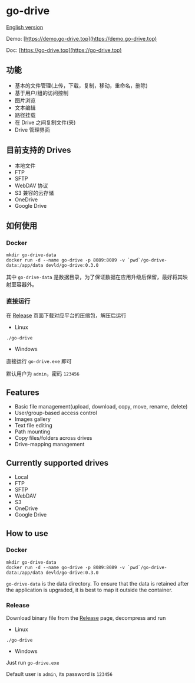 # go-drive

[English version](#features)

Demo: [https://demo.go-drive.top](https://demo.go-drive.top)

Doc: [https://go-drive.top](https://go-drive.top)

## 功能

- 基本的文件管理(上传，下载，复制，移动，重命名，删除)
- 基于用户/组的访问控制
- 图片浏览
- 文本编辑
- 路径挂载
- 在 Drive 之间复制文件(夹)
- Drive 管理界面

## 目前支持的 Drives

- 本地文件
- FTP
- SFTP
- WebDAV 协议
- S3 兼容的云存储
- OneDrive
- Google Drive

## 如何使用

### Docker

```shell
mkdir go-drive-data
docker run -d --name go-drive -p 8089:8089 -v `pwd`/go-drive-data:/app/data devld/go-drive:0.3.0
```

其中 `go-drive-data` 是数据目录，为了保证数据在应用升级后保留，最好将其映射至容器外。

### 直接运行

在 [Release](https://github.com/devld/go-drive/releases) 页面下载对应平台的压缩包，解压后运行

- Linux

```shell
./go-drive
```
- Windows

直接运行 `go-drive.exe` 即可

默认用户为 `admin`，密码 `123456`

## Features

- Basic file management(upload, download, copy, move, rename, delete)
- User/group-based access control
- Images gallery
- Text file editing
- Path mounting
- Copy files/folders across drives
- Drive-mapping management

## Currently supported drives

- Local
- FTP
- SFTP
- WebDAV
- S3
- OneDrive
- Google Drive

## How to use

### Docker

```shell
mkdir go-drive-data
docker run -d --name go-drive -p 8089:8089 -v `pwd`/go-drive-data:/app/data devld/go-drive:0.3.0
```

`go-drive-data` is the data directory. To ensure that the data is retained after the application is upgraded, it is best to map it outside the container.

### Release

Download binary file from the [Release](https://github.com/devld/go-drive/releases) page, decompress and run

- Linux

```shell
./go-drive
```
- Windows

Just run `go-drive.exe`

Default user is `admin`, its password is `123456`

